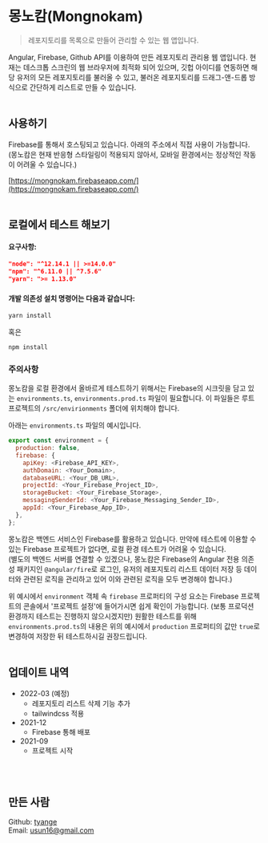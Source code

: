 # 몽노캄(Mongnokam)
> 레포지토리를 목록으로 만들어 관리할 수 있는 웹 앱입니다.

Angular, Firebase, Github API를 이용하여 만든 레포지토리 관리용 웹 앱입니다. 현재는 데스크톱 스크린의 웹 브라우저에 최적화 되어 있으며, 깃헙 아이디를 연동하면 해당 유저의 모든 레포지토리를 불러올 수 있고, 불러온 레포지토리를 드래그-앤-드롭 방식으로 간단하게 리스트로 만들 수 있습니다.
<br>
<br>

## 사용하기

Firebase를 통해서 호스팅되고 있습니다. 아래의 주소에서 직접 사용이 가능합니다.
<br>
(몽노캄은 현재 반응형 스타일링이 적용되지 않아서, 모바일 환경에서는 정상적인 작동이 어려울 수 있습니다.)

[https://mongnokam.firebaseapp.com/](https://mongnokam.firebaseapp.com/)
<br>
<br>

## 로컬에서 테스트 해보기

#### 요구사항:
```json
"node": "^12.14.1 || >=14.0.0"
"npm": "^6.11.0 || ^7.5.6"
"yarn": ">= 1.13.0"
```

#### 개발 의존성 설치 명령어는 다음과 같습니다:

```sh
yarn install
```

혹은

```sh
npm install
```

### 주의사항

몽노캄을 로컬 환경에서 올바르게 테스트하기 위해서는 Firebase의 시크릿을 담고 있는 `environments.ts`, `environments.prod.ts` 파일이 필요합니다. 이 파일들은 루트 프로젝트의 `/src/envirionments` 폴더에 위치해야 합니다.

아래는 `environments.ts` 파일의 예시입니다.
```javascript
export const environment = {
  production: false,
  firebase: {
    apiKey: <Firebase_API_KEY>,
    authDomain: <Your_Domain>,
    databaseURL: <Your_DB_URL>,
    projectId: <Your_Firebase_Project_ID>,
    storageBucket: <Your_Firebase_Storage>,
    messagingSenderId: <Your_Firebase_Messaging_Sender_ID>,
    appId: <Your_Firebase_App_ID>,
  },
};
```
몽노캄은 백엔드 서비스인 Firebase를 활용하고 있습니다. 만약에 테스트에 이용할 수 있는 Firebase 프로젝트가 없다면, 로컬 환경 테스트가 어려울 수 있습니다.
<br>
(별도의 백엔드 서버를 연결할 수 있겠으나, 몽노캄은 Firebase의 Angular 전용 의존성 패키지인 `@angular/fire`로 로그인, 유저의 레포지토리 리스트 데이터 저장 등 데이터와 관련된 로직을 관리하고 있어 이와 관련된 로직을 모두 변경해야 합니다.)

위 예시에서 `environment` 객체 속 `firebase` 프로퍼티의 구성 요소는 Firebase 프로젝트의 콘솔에서 '프로젝트 설정'에 들어가시면 쉽게 확인이 가능합니다. (보통 프로덕션 환경까지 테스트는 진행하지 않으시겠지만) 원활한 테스트를 위해 `environments.prod.ts`의 내용은 위의 예시에서 `production` 프로퍼티의 값만 `true`로 변경하여 저장한 뒤 테스트하시길 권장드립니다.
<br>
<br>

## 업데이트 내역

* 2022-03 (예정)
  - 레포지토리 리스트 삭제 기능 추가
  - tailwindcss 적용
* 2021-12
  - Firebase 통해 배포
* 2021-09
  - 프로젝트 시작
<br>
<br>

## 만든 사람

Github: [tyange](https://github.com/tyange)
<br>
Email: [usun16@gmail.com](mailto:usun16@gmail.com)
